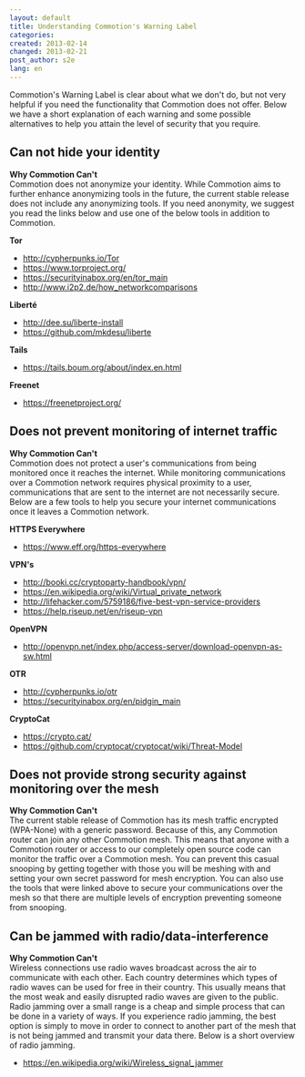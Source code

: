 ```yaml
---
layout: default
title: Understanding Commotion's Warning Label
categories: 
created: 2013-02-14
changed: 2013-02-21
post_author: s2e
lang: en
---
```

 <p>Commotion's Warning Label is clear about what we don't do, but not very helpful if you need the functionality that Commotion does not offer. Below we have a short explanation of each warning and some possible alternatives to help you attain the level of security that you require. </p>
 <h2 id="anonymity"> Can not hide your identity </h2>
 <p><strong>Why Commotion Can't </strong><br />
Commotion does not anonymize your identity. While Commotion aims to further enhance anonymizing tools in the future, the current stable release does not include any anonymizing tools. If you need anonymity, we suggest you read the links below and use one of the below tools in addition to Commotion.</p>
 <p><strong>Tor</strong></p>
 <ul>
 <li><a href="http://cypherpunks.io/Tor">http://cypherpunks.io/Tor</a></li>
 <li><a href="https://www.torproject.org/">https://www.torproject.org/</a></li>
 <li><a href="https://securityinabox.org/en/tor_main">https://securityinabox.org/en/tor_main</a></li>
 <li><a href="http://www.i2p2.de/how_networkcomparisons">http://www.i2p2.de/how_networkcomparisons</a> </li>
 </ul>
 <p><strong>Liberté</strong></p>
 <ul>
 <li><a href="http://dee.su/liberte-install">http://dee.su/liberte-install</a></li>
 <li><a href="https://github.com/mkdesu/liberte">https://github.com/mkdesu/liberte</a></li>
 </ul>
 <p><strong>Tails</strong></p>
 <ul>
 <li><a href="https://tails.boum.org/about/index.en.html">https://tails.boum.org/about/index.en.html</a></li>
 </ul>
 <p><strong> Freenet </strong></p>
 <ul>
 <li><a href="https://freenetproject.org/">https://freenetproject.org/</a></li>
 </ul>
 <h2 id="internet">Does not prevent monitoring of internet traffic</h2>
 <p><strong> Why Commotion Can't </strong><br />
Commotion does not protect a user's communications from being monitored once it reaches the internet. While monitoring communications over a Commotion network requires physical proximity to a user, communications that are sent to the internet are not necessarily secure. Below are a few tools to help you secure your internet communications once it leaves a Commotion network.</p>
 <p><strong> HTTPS Everywhere</strong></p>
 <ul>
 <li><a href="https://www.eff.org/https-everywhere">https://www.eff.org/https-everywhere</a></li>
 </ul>
 <p><strong> VPN's</strong></p>
 <ul>
 <li><a href="http://booki.cc/cryptoparty-handbook/vpn/">http://booki.cc/cryptoparty-handbook/vpn/</a></li>
 <li><a href="https://en.wikipedia.org/wiki/Virtual_private_network">https://en.wikipedia.org/wiki/Virtual_private_network</a></li>
 <li><a href="http://lifehacker.com/5759186/five-best-vpn-service-providers">http://lifehacker.com/5759186/five-best-vpn-service-providers</a></li>
 <li><a href="https://help.riseup.net/en/riseup-vpn">https://help.riseup.net/en/riseup-vpn</a></li>
 </ul>
 <p><strong> OpenVPN</strong></p>
 <ul> 
 <li><a href="http://openvpn.net/index.php/access-server/download-openvpn-as-sw.html">http://openvpn.net/index.php/access-server/download-openvpn-as-sw.html</a></li>
 </ul>
 <p><strong> OTR</strong></p>
 <ul>
 <li><a href="http://cypherpunks.io/otr">http://cypherpunks.io/otr</a></li>
 <li><a href="https://securityinabox.org/en/pidgin_main">https://securityinabox.org/en/pidgin_main</a></li>
 </ul>
 <p><strong>CryptoCat</strong></p>
 <ul>
 <li><a href="https://crypto.cat/">https://crypto.cat/</a></li>
 <li><a href="https://github.com/cryptocat/cryptocat/wiki/Threat-Model">https://github.com/cryptocat/cryptocat/wiki/Threat-Model</a></li>
 </ul>
 <h2 id="monitoring"> Does not provide strong security against monitoring over the mesh</h2>
 <p><strong>Why Commotion Can't</strong><br />
The current stable release of Commotion has its mesh traffic encrypted (WPA-None) with a generic password. Because of this, any Commotion router can join any other Commotion mesh. This means that anyone with a Commotion router or access to our completely open source code can monitor the traffic over a Commotion mesh. You can prevent this casual snooping by getting together with those you will be meshing with and setting your own secret password for mesh encryption. You can also use the tools that were linked above to secure your communications over the mesh so that there are multiple levels of encryption preventing someone from snooping.</p>
 <h2 id="jamming">Can be jammed with radio/data-interference </h2>
 <p><strong>Why Commotion Can't</strong><br />
Wireless connections use radio waves broadcast across the air to communicate with each other. Each country determines which types of radio waves can be used for free in their country. This usually means that the most weak and easily disrupted radio waves are given to the public. Radio jamming over a small range is a cheap and simple process that can be done in a variety of ways. If you experience radio jamming, the best option is simply to move in order to connect to another part of the mesh that is not being jammed and transmit your data there. Below is a short overview of radio jamming. </p>
 <ul>
 <li><a href="https://en.wikipedia.org/wiki/Wireless_signal_jammer">https://en.wikipedia.org/wiki/Wireless_signal_jammer</a> </li>
 </ul>
